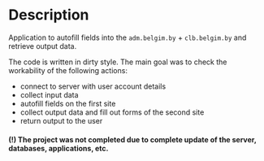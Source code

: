 # Description
Application to autofill fields into the `adm.belgim.by` + `clb.belgim.by` and retrieve output data.

The code is written in dirty style. The main goal was to check the workability of the following actions:
- connect to server with user account details
- collect input data
- autofill fields on the first site
- collect output data and fill out forms of the second site
- return output to the user

#### (!) The project was not completed due to complete update of the server, databases, applications, etc. 
